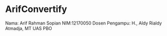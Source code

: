 # ArifConvertify
Nama: Arif Rahman Sopian NIM:12170050 Dosen Pengampu: H., Aldy Rialdy Atmadja, MT UAS PBO 
